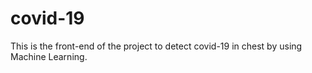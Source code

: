 # covid-19
This is the front-end of the project to detect covid-19 in chest by using Machine Learning.
